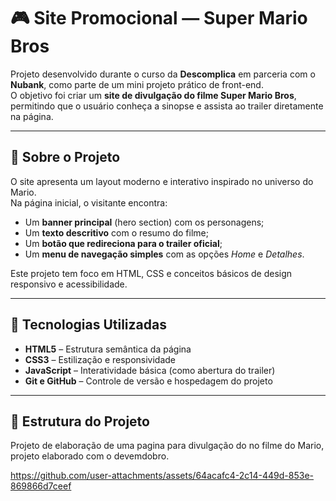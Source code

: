 # 🎮 Site Promocional — Super Mario Bros  

Projeto desenvolvido durante o curso da **Descomplica** em parceria com o **Nubank**, como parte de um mini projeto prático de front-end.  
O objetivo foi criar um **site de divulgação do filme Super Mario Bros**, permitindo que o usuário conheça a sinopse e assista ao trailer diretamente na página.

---

## 🧩 Sobre o Projeto  

O site apresenta um layout moderno e interativo inspirado no universo do Mario.  
Na página inicial, o visitante encontra:  
- Um **banner principal** (hero section) com os personagens;  
- Um **texto descritivo** com o resumo do filme;  
- Um **botão que redireciona para o trailer oficial**;  
- Um **menu de navegação simples** com as opções *Home* e *Detalhes*.

Este projeto tem foco em HTML, CSS e conceitos básicos de design responsivo e acessibilidade.

---

## 🚀 Tecnologias Utilizadas  

- **HTML5** – Estrutura semântica da página  
- **CSS3** – Estilização e responsividade  
- **JavaScript** – Interatividade básica (como abertura do trailer)  
- **Git e GitHub** – Controle de versão e hospedagem do projeto  

---

## 📁 Estrutura do Projeto  







Projeto de elaboração de uma pagina para divulgação do no filme do Mario, projeto elaborado com o devemdobro.


https://github.com/user-attachments/assets/64acafc4-2c14-449d-853e-869866d7ceef
